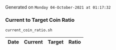 Generated on `Monday 04-October-2021 at 01:17:32`

### Current to Target Coin Ratio
`current_coin_ratio.sh`

Date|Current|Target|Ratio
---|---|---|---

